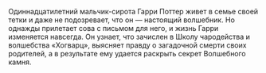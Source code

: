 <!--2024-02-28 00:25:43-->
Одиннадцатилетний мальчик-сирота Гарри Поттер живет в семье своей тетки и даже не подозревает, что он — настоящий волшебник. Но однажды прилетает сова с письмом для него, и жизнь Гарри изменяется навсегда. Он узнает, что зачислен в Школу чародейства и волшебства «Хогварц», выясняет правду о загадочной смерти своих родителей, а в результате ему удается раскрыть секрет Волшебного камня.